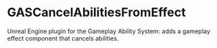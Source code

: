 # GASCancelAbilitiesFromEffect
Unreal Engine plugin for the Gameplay Ability System: adds a gameplay effect component that cancels abilities.
